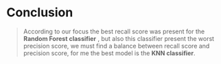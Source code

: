 # Conclusion
>According to our focus the best recall score was present for the **Random Forest classifier** , but also this classifier present the worst precision score, we must find a balance between recall score and precision score, for me the best model is the **KNN classifier**.
